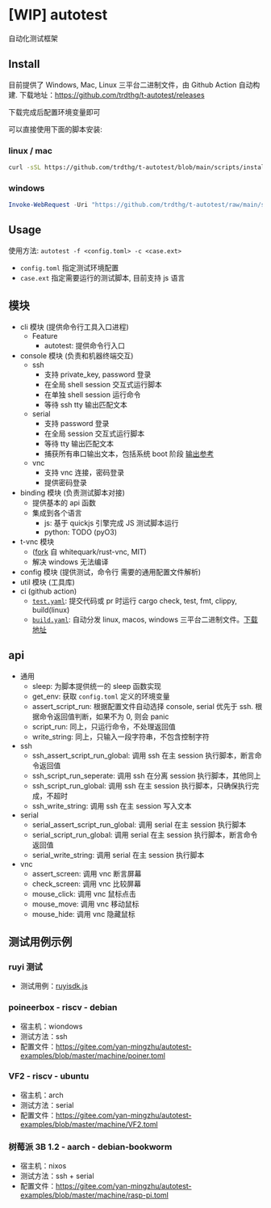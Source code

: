 # [WIP] autotest

自动化测试框架

## Install

目前提供了 Windows, Mac, Linux 三平台二进制文件，由 Github Action 自动构建. 下载地址：<https://github.com/trdthg/t-autotest/releases>

下载完成后配置环境变量即可

可以直接使用下面的脚本安装:

### linux / mac

```bash
curl -sSL https://github.com/trdthg/t-autotest/blob/main/scripts/install.sh | bash -
```

### windows

```powershell
Invoke-WebRequest -Uri "https://github.com/trdthg/t-autotest/raw/main/scripts/install.ps1" -UseBasicParsing | Invoke-Expression
```

## Usage

使用方法: `autotest -f <config.toml> -c <case.ext>`

- `config.toml` 指定测试环境配置
- `case.ext` 指定需要运行的测试脚本, 目前支持 js 语言 

## 模块

- cli 模块 (提供命令行工具入口进程)
  - Feature
    - autotest: 提供命令行入口
- console 模块 (负责和机器终端交互)
  - ssh
    - 支持 private_key, password 登录
    - 在全局 shell session 交互式运行脚本
    - 在单独 shell session 运行命令
    - 等待 ssh tty 输出匹配文本
  - serial
    - 支持 password 登录
    - 在全局 session 交互式运行脚本
    - 等待 tty 输出匹配文本
    - 捕获所有串口输出文本，包括系统 boot 阶段 [输出参考](../doc/autotest/serial-log-example.txt)
  - vnc
    - 支持 vnc 连接，密码登录
    - 提供密码登录
- binding 模块 (负责测试脚本对接)
  - 提供基本的 api 函数
  - 集成到各个语言
    - js: 基于 quickjs 引擎完成 JS 测试脚本运行
    - python: TODO (pyO3)
- t-vnc 模块 
  - ([fork](https://github.com/trdthg/rust-vnc) 自 whitequark/rust-vnc, MIT)
  - 解决 windows 无法编译
- config 模块 (提供测试，命令行 需要的通用配置文件解析)
- util 模块 (工具库)
- ci (github action)
  - [`test.yaml`](https://github.com/trdthg/t-autotest/actions/workflows/test.yaml): 提交代码或 pr 时运行 cargo check, test, fmt, clippy, build(linux)
  - [`build.yaml`](https://github.com/trdthg/t-autotest/actions/workflows/release.yaml): 自动分发 linux, macos, windows 三平台二进制文件。[下载地址](https://github.com/trdthg/t-autotest/releases)

## api

- 通用
  - sleep: 为脚本提供统一的 sleep 函数实现
  - get_env: 获取 `config.toml` 定义的环境变量
  - assert_script_run: 根据配置文件自动选择 console, serial 优先于 ssh. 根据命令返回值判断，如果不为 0, 则会 panic
  - script_run: 同上，只运行命令，不处理返回值
  - write_string: 同上，只输入一段字符串，不包含控制字符
- ssh
  - ssh_assert_script_run_global: 调用 ssh 在主 session 执行脚本，断言命令返回值
  - ssh_script_run_seperate: 调用 ssh 在分离 session 执行脚本，其他同上
  - ssh_script_run_global: 调用 ssh 在主 session 执行脚本，只确保执行完成，不超时
  - ssh_write_string: 调用 ssh 在主 session 写入文本
- serial
  - serial_assert_script_run_global: 调用 serial 在主 session 执行脚本
  - serial_script_run_global: 调用 serial 在主 session 执行脚本，断言命令返回值
  - serial_write_string: 调用 serial 在主 session 执行脚本
- vnc
  - assert_screen: 调用 vnc 断言屏幕
  - check_screen: 调用 vnc 比较屏幕
  - mouse_click: 调用 vnc 鼠标点击
  - mouse_move: 调用 vnc 移动鼠标
  - mouse_hide: 调用 vnc 隐藏鼠标

## 测试用例示例

### ruyi 测试

- 测试用例：[ruyisdk.js](https://gitee.com/yan-mingzhu/autotest-examples/blob/master/ruyi/ruyisdk.js)

### poineerbox - riscv - debian

- 宿主机：wiondows
- 测试方法：ssh
- 配置文件：<https://gitee.com/yan-mingzhu/autotest-examples/blob/master/machine/poiner.toml>

### VF2 - riscv - ubuntu

- 宿主机：arch
- 测试方法：serial
- 配置文件：<https://gitee.com/yan-mingzhu/autotest-examples/blob/master/machine/VF2.toml>

### 树莓派 3B 1.2 - aarch - debian-bookworm

- 宿主机：nixos
- 测试方法：ssh + serial
- 配置文件：<https://gitee.com/yan-mingzhu/autotest-examples/blob/master/machine/rasp-pi.toml>
